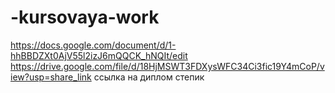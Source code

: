# -kursovaya-work
https://docs.google.com/document/d/1-hhBBDZXt0AjV55l2izJ6mQQCK_hNQIt/edit
https://drive.google.com/file/d/18HjMSWT3FDXysWFC34Ci3fic19Y4mCoP/view?usp=share_link ссылка на диплом степик
